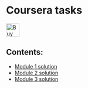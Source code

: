 # Coursera tasks

<a href='https://ko-fi.com/A1131F' target='_blank'><img height='36' style='border:0px;height:36px;' src='https://az743702.vo.msecnd.net/cdn/kofi1.png?v=2' border='0' alt='Buy Me a Coffee at ko-fi.com' /></a>

## Contents:
* <a href='https://lana-sloth.github.io/coursera-angularjs/mod1_solution/'>Module 1 solution</a>
* <a href='https://lana-sloth.github.io/coursera-angularjs/mod2_solution/'>Module 2 solution</a>
* <a href='https://lana-sloth.github.io/coursera-angularjs/mod3_solution/'>Module 3 solution</a>